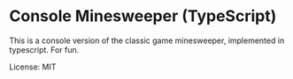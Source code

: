 # Console Minesweeper (TypeScript)

This is a console version of the classic game minesweeper, implemented in typescript. For fun.

License: MIT